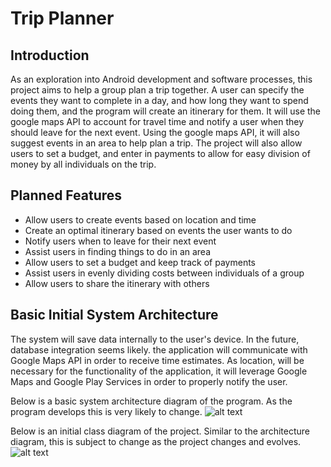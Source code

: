 Trip Planner
===========

Introduction
------------
As an exploration into Android development and software processes, this project aims to help a group plan a trip together. A user can specify the events they want to complete in a day, and how long they want to spend doing them, and the program will create an itinerary for them. It will use the google maps API to account for travel time and notify a user when they should leave for the next event. Using the google maps API, it will also suggest events in an area to help plan a trip. The project will also allow users to set a budget, and enter in payments to allow for easy division of money by all individuals on the trip.

Planned Features
----------------
* Allow users to create events based on location and time
* Create an optimal itinerary based on events the user wants to do
* Notify users when to leave for their next event
* Assist users in finding things to do in an area
* Allow users to set a budget and keep track of payments
* Assist users in evenly dividing costs between individuals of a group 
* Allow users to share the itinerary with others


Basic Initial System Architecture
-----------------------------------
The system will save data internally to the user's device. In the future, database integration seems likely. the application will communicate with Google Maps API in order to receive time estimates. As location, will be necessary for the functionality of the application, it will leverage Google Maps and Google Play Services in order to properly notify the user.

Below is a basic system architecture diagram of the program. As the program develops this is very likely to change.
![alt text](https://github.com/cpe305Spring17/spring2017-project-arjungup10/blob/master/ReadMeFiles/Software%20Arch%20Diagram.png)

Below is an initial class diagram of the project. Similar to the architecture diagram, this is subject to change as the project changes and evolves. 
![alt text](https://github.com/cpe305Spring17/spring2017-project-arjungup10/blob/master/ReadMeFiles/TripPlanner%20Class%20Diagram.png)

